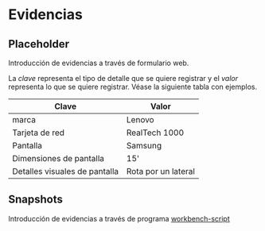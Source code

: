 # Evidencias

## Placeholder
Introducción de evidencias a través de formulario web.

La *clave* representa el tipo de detalle que se quiere registrar y el *valor* representa lo que se quiere registrar. Véase la siguiente tabla con ejemplos.

| Clave                         | Valor               |
|-------------------------------|---------------------|
| marca                         | Lenovo              |
| Tarjeta de red                | RealTech 1000       |
| Pantalla                      | Samsung             |
| Dimensiones de pantalla       | 15'                 |
| Detalles visuales de pantalla | Rota por un lateral |

## Snapshots

Introducción de evidencias a través de programa [workbench-script](https://farga.pangea.org/ereuse/workbench-script)

